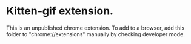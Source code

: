 # Kitten-gif extension.

This is an unpublished chrome extension. To add to a browser, add this folder to "chrome://extensions"
manually by checking developer mode.
